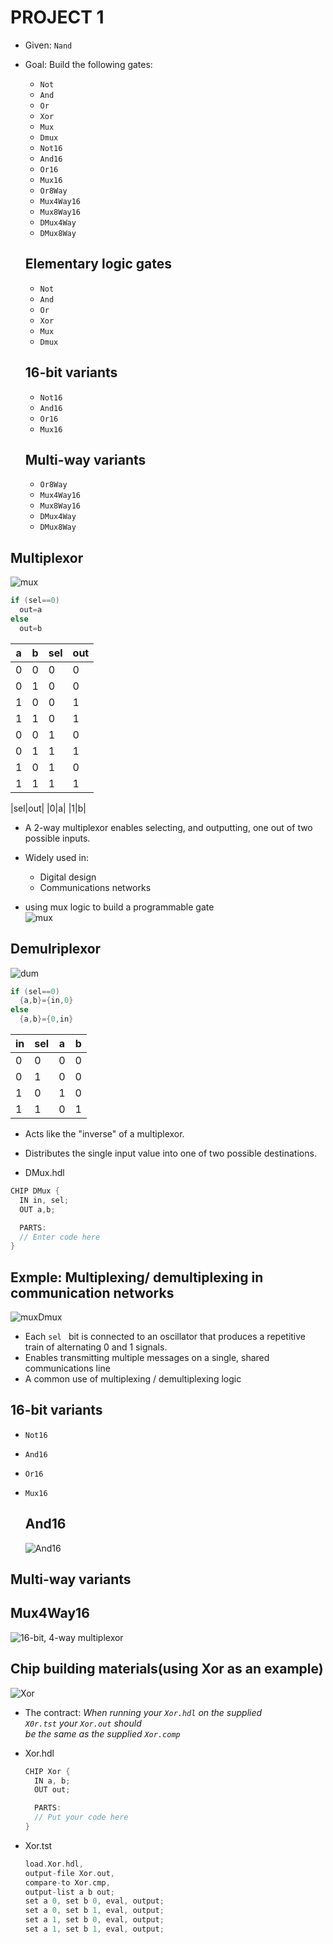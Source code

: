 PROJECT 1 
=

- Given: `Nand`
- Goal: Build the following gates:
  - `Not`
  - `And`
  - `Or`
  - `Xor`
  - `Mux`
  - `Dmux`
  - `Not16`
  - `And16`
  - `Or16`
  - `Mux16`
  - `Or8Way`
  - `Mux4Way16`
  - `Mux8Way16`
  - `DMux4Way`
  - `DMux8Way`
  
  Elementary logic gates
  -

  - `Not`
  - `And`
  - `Or`
  - `Xor`
  - `Mux`
  - `Dmux`


  16-bit variants
  -

  - `Not16`
  - `And16`
  - `Or16`
  - `Mux16`


  Multi-way variants
  -

  - `Or8Way`
  - `Mux4Way16`
  - `Mux8Way16`
  - `DMux4Way`
  - `DMux8Way`


Multiplexor
-

![mux](https://upload.wikimedia.org/wikipedia/commons/thumb/3/39/Multiplexer_2-to-1.svg/175px-Multiplexer_2-to-1.svg.png)


```h
if (sel==0)
  out=a
else
  out=b
```

|a|b|sel|out|
|-|-|-|-|
|0|0|0|0||
|0|1|0|0||
|1|0|0|1||
|1|1|0|1||
|0|0|1|0||
|0|1|1|1||
|1|0|1|0||
|1|1|1|1|

|sel|out|
|0|a|
|1|b|

- A 2-way multiplexor enables selecting, and outputting, one out of two possible inputs.
- Widely used in:
    - Digital design
    - Communications networks

- using mux logic to build a programmable gate <br>
![mux](img/image.png)

Demulriplexor
-

![dum](https://i.stack.imgur.com/n9upM.png)

```h
if (sel==0)
  {a,b}={in,0}
else
  {a,b}={0,in}
```
|in|sel|a|b|
|-|-|-|-|
|0|0|0|0|
|0|1|0|0|
|1|0|1|0|
|1|1|0|1|

- Acts like the "inverse" of a multiplexor.
- Distributes the single input value into one of two possible destinations.
  
- DMux.hdl

```h
CHIP DMux {
  IN in, sel;
  OUT a,b;

  PARTS:
  // Enter code here
}
```

Exmple: Multiplexing/ demultiplexing in communication networks
-

![muxDmux](img/muxDmux.png)

- Each `sel ` bit is connected to an oscillator that produces a repetitive train of alternating 0 and 1 signals.
- Enables transmitting multiple messages on a single, shared communications line
-  A common use of multiplexing / demultiplexing logic


16-bit variants
-

- `Not16`
- `And16`
- `Or16`
- `Mux16`

  And16
  -

  ![And16](img/And16.png)

Multi-way variants
- 
 
  Mux4Way16
  - 
  
  ![16-bit, 4-way multiplexor](img/16bit4wayMultiplexor.png)
  

Chip building materials(using Xor as an example)
-

![Xor](img/Xor.png)

 - The contract: _When running your `Xor.hdl` on the supplied <br> `X0r.tst` your `Xor.out` should <br>be the same as the supplied `Xor.comp`_

- Xor.hdl
  
  ```h
  CHIP Xor {
    IN a, b;
    OUT out;

    PARTS:
    // Put your code here
  }
  ```
- Xor.tst
  ```h
  load.Xor.hdl,
  output-file Xor.out,
  compare-to Xor.cmp,
  output-list a b out;
  set a 0, set b 0, eval, output;
  set a 0, set b 1, eval, output;
  set a 1, set b 0, eval, output;
  set a 1, set b 1, eval, output;
  ```